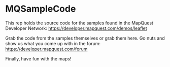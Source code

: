 # MQSampleCode
This rep holds the source code for the samples found in the MapQuest Developer Network: https://developer.mapquest.com/demos/leaflet

Grab the code from the samples themselves or grab them here. Go nuts and show us what you come up with in the forum: https://developer.mapquest.com/forum

Finally, have fun with the maps!

